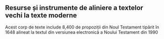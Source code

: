 ## Resurse și instrumente de aliniere a textelor vechi la texte moderne

Acest corp de texte include 8,400 de propoziții din Noul Testament tipărit în 1648 alineat la textul din versiunea electronică a Noului Testament din 1990


